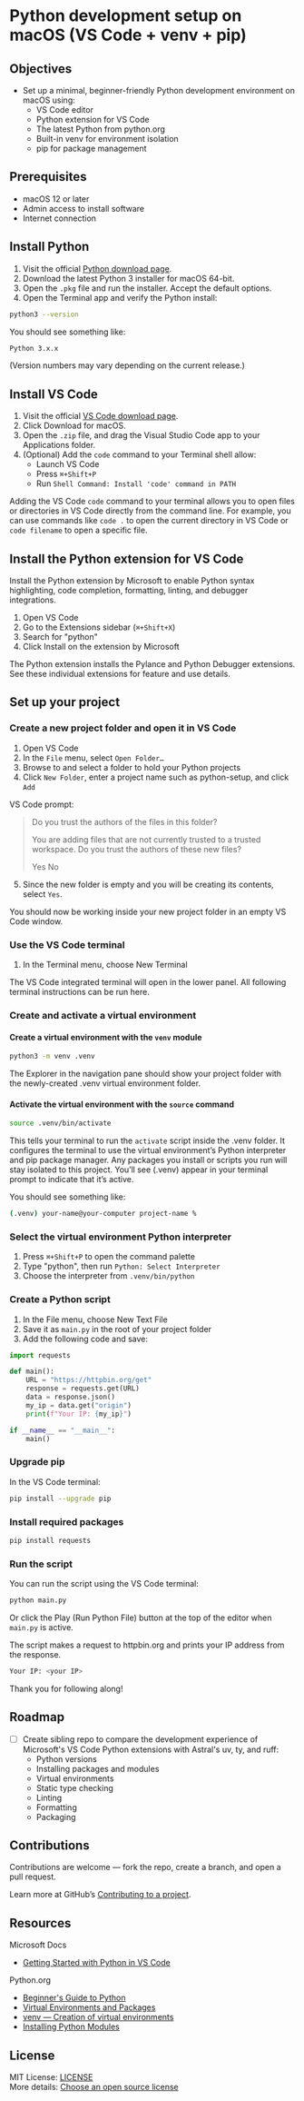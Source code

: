 # Python development setup on macOS (VS Code + venv + pip)

## Objectives

- Set up a minimal, beginner-friendly Python development environment on macOS using:
    - VS Code editor
    - Python extension for VS Code  
    - The latest Python from python.org  
    - Built-in venv for environment isolation  
    - pip for package management

## Prerequisites

- macOS 12 or later  
- Admin access to install software  
- Internet connection

## Install Python

1. Visit the official [Python download page][mac-python-download].  
2. Download the latest Python 3 installer for macOS 64-bit.
3. Open the `.pkg` file and run the installer. Accept the default options.
4. Open the Terminal app and verify the Python install:

```zsh
python3 --version
```

You should see something like:

```zsh
Python 3.x.x
```

(Version numbers may vary depending on the current release.)

## Install VS Code

1. Visit the official [VS Code download page][vs-code-download].
2. Click Download for macOS.
3. Open the `.zip` file, and drag the Visual Studio Code app to your Applications folder.
4. (Optional) Add the `code` command to your Terminal shell allow:
   - Launch VS Code
   - Press `⌘+Shift+P`
   - Run `Shell Command: Install 'code' command in PATH`

Adding the VS Code `code` command to your terminal allows you to open files or directories in VS Code directly from the command line. For example, you can use commands like `code .` to open the current directory in VS Code or `code filename` to open a specific file.

## Install the Python extension for VS Code

Install the Python extension by Microsoft to enable Python syntax highlighting, code completion, formatting, linting, and debugger integrations.

1. Open VS Code  
2. Go to the Extensions sidebar (`⌘+Shift+X`)  
3. Search for "python"  
4. Click Install on the extension by Microsoft  

The Python extension installs the Pylance and Python Debugger extensions. See these individual extensions for feature and use details.

## Set up your project

### Create a new project folder and open it in VS Code

1. Open VS Code  
2. In the `File` menu, select `Open Folder…`
3. Browse to and select a folder to hold your Python projects
4. Click `New Folder`, enter a project name such as python-setup, and click `Add`

VS Code prompt:

> Do you trust the authors of the files in this folder?
> 
> You are adding files that are not currently trusted to a trusted workspace. Do you trust the authors of these new files?
>
> Yes No

5. Since the new folder is empty and you will be creating its contents, select `Yes`.

You should now be working inside your new project folder in an empty VS Code window.

### Use the VS Code terminal

1. In the Terminal menu, choose New Terminal

The VS Code integrated terminal will open in the lower panel. All following terminal instructions can be run here.

### Create and activate a virtual environment

#### Create a virtual environment with the `venv` module

```zsh
python3 -m venv .venv
```

The Explorer in the navigation pane should show your project folder with the newly-created .venv virtual environment folder.

#### Activate the virtual environment with the `source` command

```zsh
source .venv/bin/activate
```

This tells your terminal to run the `activate` script inside the .venv folder. It configures the terminal to use the virtual environment’s Python interpreter and pip package manager. Any packages you install or scripts you run will stay isolated to this project. You’ll see (.venv) appear in your terminal prompt to indicate that it’s active.

You should see something like:

```zsh
(.venv) your-name@your-computer project-name %
```

### Select the virtual environment Python interpreter

1. Press `⌘+Shift+P` to open the command palette  
2. Type "python", then run `Python: Select Interpreter`  
3. Choose the interpreter from `.venv/bin/python`

### Create a Python script

1. In the File menu, choose New Text File
2. Save it as `main.py` in the root of your project folder
3. Add the following code and save:

```python
import requests

def main():
    URL = "https://httpbin.org/get"
    response = requests.get(URL)
    data = response.json()
    my_ip = data.get("origin")
    print(f"Your IP: {my_ip}")

if __name__ == "__main__":
    main()
```

### Upgrade pip

In the VS Code terminal:

```zsh
pip install --upgrade pip
```

### Install required packages

```zsh
pip install requests
```

### Run the script

You can run the script using the VS Code terminal:

```zsh
python main.py
```

Or click the Play (Run Python File) button at the top of the editor when `main.py` is active.

The script makes a request to httpbin.org and prints your IP address from the response.

```zsh
Your IP: <your IP>
```

Thank you for following along!

## Roadmap

- [ ] Create sibling repo to compare the development experience of Microsoft's VS Code Python extensions with Astral's uv, ty, and ruff:
  - Python versions  
  - Installing packages and modules  
  - Virtual environments  
  - Static type checking  
  - Linting  
  - Formatting  
  - Packaging

## Contributions
  
Contributions are welcome — fork the repo, create a branch, and open a pull request.

Learn more at GitHub’s [Contributing to a project][contributing-to-a-project].

## Resources

Microsoft Docs  
- [Getting Started with Python in VS Code][getting-started-with-Python-in-VS-Code]

Python.org 
- [Beginner's Guide to Python][beginners-guide-to-python]
- [Virtual Environments and Packages][virtual-environments-and-packages]
- [venv — Creation of virtual environments][venv-creation-of-virtual-environments]
- [Installing Python Modules][installing-python-modules]

## License

MIT License: [LICENSE](LICENSE.md)  
More details: [Choose an open source license][choose-an-open-source-license]

<!-- Reference links -->
[mac-python-download]: <https://www.python.org/downloads/mac-osx/>
[vs-code-download]: <https://code.visualstudio.com/>
[contributing-to-a-project]: <https://docs.github.com/en/get-started/exploring-projects-on-github/contributing-to-a-project>
[getting-started-with-Python-in-VS-Code]: <https://code.visualstudio.com/docs/python/python-tutorial>
[beginners-guide-to-python]: <https://wiki.python.org/moin/BeginnersGuide>
[virtual-environments-and-packages]: <https://docs.python.org/3/tutorial/venv.html>
[venv-creation-of-virtual-environments]: <https://docs.python.org/3/library/venv.html>
[installing-python-modules]: <https://docs.python.org/3/installing/index.html>
[choose-an-open-source-license]: <https://choosealicense.com/licenses/mit/>